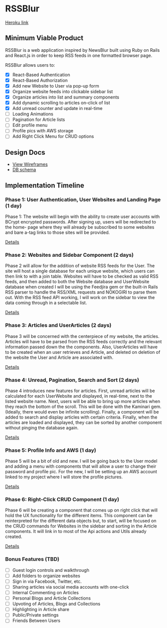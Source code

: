 # RSSBlur

[Heroku link][heroku]

[heroku]: http://www.herokuapp.com

## Minimum Viable Product

RSSBlur is a web application inspired by NewsBlur built using Ruby on Rails
and React.js in order to keep RSS feeds in one formatted browser page.

RSSBlur allows users to:

<!-- This is a Markdown checklist. Use it to keep track of your progress! -->

- [x] React-Based Authentication
- [x] React-Based Authorization
- [x] Add new Website to User via pop-up form
- [x] Organize website feeds into clickable sidebar list
- [x] Organize articles into list and summary components
- [x] Add dynamic scrolling to articles on-click of list
- [x] Add unread counter and update in real-time
- [ ] Loading Animations
- [ ] Pagination for Article lists
- [ ] Edit profile menu
- [ ] Profile pics with AWS storage
- [ ] Add Right Click Menu for CRUD options

## Design Docs
* [View Wireframes][view]
* [DB schema][schema]

[view]: ./docs/views.md
[schema]: ./docs/schema.md

## Implementation Timeline

### Phase 1: User Authentication, User Websites and Landing Page (1 day)

Phase 1: The website will begin with the ability to create user accounts with BCrypt
encrypted passwords. After signing up, users will be redirected to the home-
page where they will already be subscribed to some websites and bare a-tag links
to those sites will be provided.

[Details][phase-one]

### Phase 2: Websites and Sidebar Component (2 days)

Phase 2 will allow for the addition of website RSS feeds for the User. The
site will host a single database for each unique website, which users can then
link to with a join table. Websites will have to be checked as valid RSS feeds,
and then added to both the Website database and UserWebsite database when created
 I will be using the Feedjira gem or the built-in Rails RSS parser to handle the
 RSS/XML requests and NOKOGIRI to parse them out. With the RSS feed API working,
I will work on the sidebar to view the data coming through in a selectable list.

[Details][phase-two]

### Phase 3: Articles and UserArticles (2 days)

Phase 3 will be concerned with the centerpiece of my website, the articles.
Articles will have to be parsed from the RSS feeds correctly and the relevant information
passed down the the components. Also, UserArticles will have to be created when
an user retrieves and Article, and deleted on deletion of the website the User
and Article are associated with.

[Details][phase-three]

### Phase 4: Unread, Pagination, Search and Sort (2 days)

Phase 4 introduces new features for articles. First, unread articles will be calculated for each UserWebsite and displayed, in real-time, next to the listed website name. Next, users will be able to bring up more articles when they reach the bottom of the scroll. This will be done with the Kaminari gem. (Ideally, there would even be infinite scrolling). Finally, a component will be added to search and display articles with certain criteria. Finally, when the articles are loaded and displayed, they can be sorted by another component without pinging the database again.

[Details][phase-four]


### Phase 5: Profile Info and AWS (1 day)

Phase 5 will be a bit of old and new. I will be going back to the User model and adding a menu with components that will allow a user to change their password and profile pic. For the new, I will be setting up an AWS account linked to my project where I will store the profile pictures.

[Details][phase-five]

### Phase 6: Right-Click CRUD Component (1 day)

Phase 6 will be creating a component that comes up on right click that will hold the UX functionality for the different items. This component can be reinterpreted for the different data objects but, to start, will be focused on the CRUD commands for Websites in the sidebar and sorting in the Article components. It will link in to most of the Api actions and Utils already created.

[Details][phase-six]


### Bonus Features (TBD)
- [ ] Guest login controls and walkthrough
- [ ] Add folders to organize websites
- [ ] Sign in via Facebook, Twitter, etc.
- [ ] Sharing articles via social media accounts with one-click
- [ ] Internal Commenting on Articles
- [ ] Personal Blogs and Article Collections
- [ ] Upvoting of Articles, Blogs and Collections
- [ ] Highlighting in Article share
- [ ] Public/Private settings
- [ ] Friends Between Users

[phase-one]: ./docs/phases/phase1.md
[phase-two]: ./docs/phases/phase2.md
[phase-three]: ./docs/phases/phase3.md
[phase-four]: ./docs/phases/phase4.md
[phase-five]: ./docs/phases/phase5.md
[phase-six]: ./docs/phases/phase6.md
